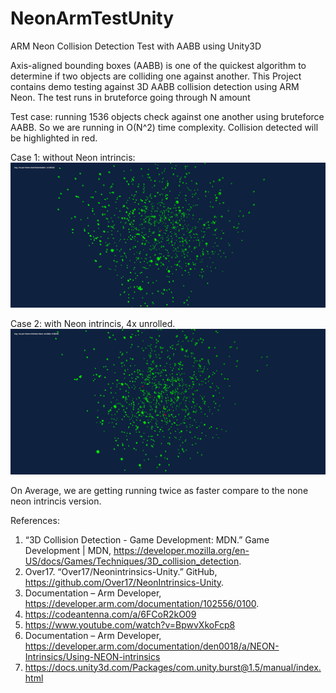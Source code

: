 # NeonArmTestUnity

ARM Neon Collision Detection Test with AABB using Unity3D

Axis-aligned bounding boxes (AABB) is one of the quickest algorithm to determine if two objects are colliding one against another.
This Project contains demo testing against 3D AABB collision detection using ARM Neon. The test runs in bruteforce going through N amount 

Test case: running 1536 objects check against one another using bruteforce AABB. So we are running in O(N^2) time complexity. Collision detected will be highlighted in red.

Case 1: without Neon intrincis:
![alt text](https://github.com/tigershan1130/NeonArmTestUnity/blob/main/ScreenShots/AutoVectorizationTest.png)

Case 2: with Neon intrincis, 4x unrolled.
![alt text](https://github.com/tigershan1130/NeonArmTestUnity/blob/main/ScreenShots/WithNeon.png)

On Average, we are getting running twice as faster compare to the none neon intrincis version.

References:
1. “3D Collision Detection - Game Development: MDN.” Game Development | MDN, https://developer.mozilla.org/en-US/docs/Games/Techniques/3D_collision_detection. 
2. Over17. “Over17/Neonintrinsics-Unity.” GitHub, https://github.com/Over17/NeonIntrinsics-Unity. 
3. Documentation – Arm Developer, https://developer.arm.com/documentation/102556/0100. 
4. https://codeantenna.com/a/6FCoR2kO09
5. https://www.youtube.com/watch?v=BpwvXkoFcp8
6. Documentation – Arm Developer, https://developer.arm.com/documentation/den0018/a/NEON-Intrinsics/Using-NEON-intrinsics
7. https://docs.unity3d.com/Packages/com.unity.burst@1.5/manual/index.html
